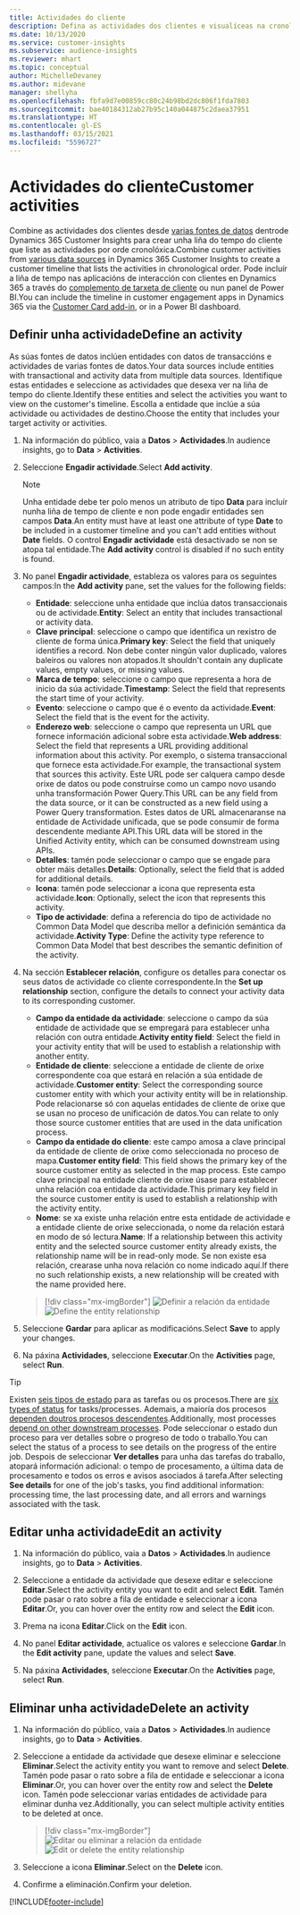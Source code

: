 ```yaml
---
title: Actividades do cliente
description: Defina as actividades dos clientes e visualíceas na cronoloxía do cliente.
ms.date: 10/13/2020
ms.service: customer-insights
ms.subservice: audience-insights
ms.reviewer: mhart
ms.topic: conceptual
author: MichelleDevaney
ms.author: midevane
manager: shellyha
ms.openlocfilehash: fbfa9d7e00859cc80c24b98bd2dc806f1fda7803
ms.sourcegitcommit: bae40184312ab27b95c140a044875c2daea37951
ms.translationtype: HT
ms.contentlocale: gl-ES
ms.lasthandoff: 03/15/2021
ms.locfileid: "5596727"
---
```

# <a name="customer-activities"></a><span data-ttu-id="c41af-103">Actividades do cliente</span><span class="sxs-lookup"><span data-stu-id="c41af-103">Customer activities</span></span>

<span data-ttu-id="c41af-104">Combine as actividades dos clientes desde [varias fontes de datos](data-sources.md) dentrode Dynamics 365 Customer Insights para crear unha liña do tempo do cliente que liste as actividades por orde cronolóxica.</span><span class="sxs-lookup"><span data-stu-id="c41af-104">Combine customer activities from [various data sources](data-sources.md) in Dynamics 365 Customer Insights to create a customer timeline that lists the activities in chronological order.</span></span> <span data-ttu-id="c41af-105">Pode incluír a liña de tempo nas aplicacións de interacción con clientes en Dynamics 365 a través do [complemento de tarxeta de cliente](customer-card-add-in.md) ou nun panel de Power BI.</span><span class="sxs-lookup"><span data-stu-id="c41af-105">You can include the timeline in customer engagement apps in Dynamics 365 via the [Customer Card add-in](customer-card-add-in.md), or in a Power BI dashboard.</span></span>

## <a name="define-an-activity"></a><span data-ttu-id="c41af-106">Definir unha actividade</span><span class="sxs-lookup"><span data-stu-id="c41af-106">Define an activity</span></span>

<span data-ttu-id="c41af-107">As súas fontes de datos inclúen entidades con datos de transaccións e actividades de varias fontes de datos.</span><span class="sxs-lookup"><span data-stu-id="c41af-107">Your data sources include entities with transactional and activity data from multiple data sources.</span></span> <span data-ttu-id="c41af-108">Identifique estas entidades e seleccione as actividades que desexa ver na liña de tempo do cliente.</span><span class="sxs-lookup"><span data-stu-id="c41af-108">Identify these entities and select the activities you want to view on the customer's timeline.</span></span> <span data-ttu-id="c41af-109">Escolla a entidade que inclúe a súa actividade ou actividades de destino.</span><span class="sxs-lookup"><span data-stu-id="c41af-109">Choose the entity that includes your target activity or activities.</span></span>

1. <span data-ttu-id="c41af-110">Na información do público, vaia a **Datos** > **Actividades**.</span><span class="sxs-lookup"><span data-stu-id="c41af-110">In audience insights, go to **Data** > **Activities**.</span></span>

1. <span data-ttu-id="c41af-111">Seleccione **Engadir actividade**.</span><span class="sxs-lookup"><span data-stu-id="c41af-111">Select **Add activity**.</span></span>

   > [!NOTE]
   > <span data-ttu-id="c41af-112">Unha entidade debe ter polo menos un atributo de tipo **Data** para incluír nunha liña de tempo de cliente e non pode engadir entidades sen campos **Data**.</span><span class="sxs-lookup"><span data-stu-id="c41af-112">An entity must have at least one attribute of type **Date** to be included in a customer timeline and you can't add entities without **Date** fields.</span></span> <span data-ttu-id="c41af-113">O control **Engadir actividade** está desactivado se non se atopa tal entidade.</span><span class="sxs-lookup"><span data-stu-id="c41af-113">The **Add activity** control is disabled if no such entity is found.</span></span>

1. <span data-ttu-id="c41af-114">No panel **Engadir actividade**, estableza os valores para os seguintes campos:</span><span class="sxs-lookup"><span data-stu-id="c41af-114">In the **Add activity** pane, set the values for the following fields:</span></span>

   - <span data-ttu-id="c41af-115">**Entidade**: seleccione unha entidade que inclúa datos transaccionais ou de actividade.</span><span class="sxs-lookup"><span data-stu-id="c41af-115">**Entity**: Select an entity that includes transactional or activity data.</span></span>
   - <span data-ttu-id="c41af-116">**Clave principal**: seleccione o campo que identifica un rexistro de cliente de forma única.</span><span class="sxs-lookup"><span data-stu-id="c41af-116">**Primary key**: Select the field that uniquely identifies a record.</span></span> <span data-ttu-id="c41af-117">Non debe conter ningún valor duplicado, valores baleiros ou valores non atopados.</span><span class="sxs-lookup"><span data-stu-id="c41af-117">It shouldn't contain any duplicate values, empty values, or missing values.</span></span>
   - <span data-ttu-id="c41af-118">**Marca de tempo**: seleccione o campo que representa a hora de inicio da súa actividade.</span><span class="sxs-lookup"><span data-stu-id="c41af-118">**Timestamp**: Select the field that represents the start time of your activity.</span></span>
   - <span data-ttu-id="c41af-119">**Evento**: seleccione o campo que é o evento da actividade.</span><span class="sxs-lookup"><span data-stu-id="c41af-119">**Event**: Select the field that is the event for the activity.</span></span>
   - <span data-ttu-id="c41af-120">**Enderezo web**: seleccione o campo que representa un URL que fornece información adicional sobre esta actividade.</span><span class="sxs-lookup"><span data-stu-id="c41af-120">**Web address**: Select the field that represents a URL providing additional information about this activity.</span></span> <span data-ttu-id="c41af-121">Por exemplo, o sistema transaccional que fornece esta actividade.</span><span class="sxs-lookup"><span data-stu-id="c41af-121">For example, the transactional system that sources this activity.</span></span> <span data-ttu-id="c41af-122">Este URL pode ser calquera campo desde orixe de datos ou pode construírse como un campo novo usando unha transformación Power Query.</span><span class="sxs-lookup"><span data-stu-id="c41af-122">This URL can be any field from the data source, or it can be constructed as a new field using a Power Query transformation.</span></span> <span data-ttu-id="c41af-123">Estes datos de URL almacenaranse na entidade de Actividade unificada, que se pode consumir de forma descendente mediante API.</span><span class="sxs-lookup"><span data-stu-id="c41af-123">This URL data will be stored in the Unified Activity entity, which can be consumed downstream using APIs.</span></span>
   - <span data-ttu-id="c41af-124">**Detalles**: tamén pode seleccionar o campo que se engade para obter máis detalles.</span><span class="sxs-lookup"><span data-stu-id="c41af-124">**Details**: Optionally, select the field that is added for additional details.</span></span>
   - <span data-ttu-id="c41af-125">**Icona**: tamén pode seleccionar a icona que representa esta actividade.</span><span class="sxs-lookup"><span data-stu-id="c41af-125">**Icon**: Optionally, select the icon that represents this activity.</span></span>
   - <span data-ttu-id="c41af-126">**Tipo de actividade**: defina a referencia do tipo de actividade no Common Data Model que describa mellor a definición semántica da actividade.</span><span class="sxs-lookup"><span data-stu-id="c41af-126">**Activity Type**: Define the activity type reference to Common Data Model that best describes the semantic definition of the activity.</span></span>

1. <span data-ttu-id="c41af-127">Na sección **Establecer relación**, configure os detalles para conectar os seus datos de actividade co cliente correspondente.</span><span class="sxs-lookup"><span data-stu-id="c41af-127">In the **Set up relationship** section, configure the details to connect your activity data to its corresponding customer.</span></span>

    - <span data-ttu-id="c41af-128">**Campo da entidade da actividade**: seleccione o campo da súa entidade de actividade que se empregará para establecer unha relación con outra entidade.</span><span class="sxs-lookup"><span data-stu-id="c41af-128">**Activity entity field**: Select the field in your activity entity that will be used to establish a relationship with another entity.</span></span>
    - <span data-ttu-id="c41af-129">**Entidade de cliente**: seleccione a entidade de cliente de orixe correspondente coa que estará en relación a súa entidade de actividade.</span><span class="sxs-lookup"><span data-stu-id="c41af-129">**Customer entity**: Select the corresponding source customer entity with which your activity entity will be in relationship.</span></span> <span data-ttu-id="c41af-130">Pode relacionarse só con aquelas entidades de cliente de orixe que se usan no proceso de unificación de datos.</span><span class="sxs-lookup"><span data-stu-id="c41af-130">You can relate to only those source customer entities that are used in the data unification process.</span></span>
    - <span data-ttu-id="c41af-131">**Campo da entidade do cliente**: este campo amosa a clave principal da entidade de cliente de orixe como seleccionada no proceso de mapa.</span><span class="sxs-lookup"><span data-stu-id="c41af-131">**Customer entity field**: This field shows the primary key of the source customer entity as selected in the map process.</span></span> <span data-ttu-id="c41af-132">Este campo clave principal na entidade cliente de orixe úsase para establecer unha relación coa entidade da actividade.</span><span class="sxs-lookup"><span data-stu-id="c41af-132">This primary key field in the source customer entity is used to establish a relationship with the activity entity.</span></span>
    - <span data-ttu-id="c41af-133">**Nome**: se xa existe unha relación entre esta entidade de actividade e a entidade cliente de orixe seleccionada, o nome da relación estará en modo de só lectura.</span><span class="sxs-lookup"><span data-stu-id="c41af-133">**Name**: If a relationship between this activity entity and the selected source customer entity already exists, the relationship name will be in read-only mode.</span></span> <span data-ttu-id="c41af-134">Se non existe esa relación, crearase unha nova relación co nome indicado aquí.</span><span class="sxs-lookup"><span data-stu-id="c41af-134">If there no such relationship exists, a new relationship will be created with the name provided here.</span></span>
   
   > [!div class="mx-imgBorder"]
   > <span data-ttu-id="c41af-135">![Definir a relación da entidade](media/activities-entities-define.png "Definir a relación da entidade")</span><span class="sxs-lookup"><span data-stu-id="c41af-135">![Define the entity relationship](media/activities-entities-define.png "Define the entity relationship")</span></span>

1. <span data-ttu-id="c41af-136">Seleccione **Gardar** para aplicar as modificacións.</span><span class="sxs-lookup"><span data-stu-id="c41af-136">Select **Save** to apply your changes.</span></span>

1. <span data-ttu-id="c41af-137">Na páxina **Actividades**, seleccione **Executar**.</span><span class="sxs-lookup"><span data-stu-id="c41af-137">On the **Activities** page, select **Run**.</span></span>

> [!TIP]
> <span data-ttu-id="c41af-138">Existen [seis tipos de estado](system.md#status-types) para as tarefas ou os procesos.</span><span class="sxs-lookup"><span data-stu-id="c41af-138">There are [six types of status](system.md#status-types) for tasks/processes.</span></span> <span data-ttu-id="c41af-139">Ademais, a maioría dos procesos [dependen doutros procesos descendentes](system.md#refresh-policies).</span><span class="sxs-lookup"><span data-stu-id="c41af-139">Additionally, most processes [depend on other downstream processes](system.md#refresh-policies).</span></span> <span data-ttu-id="c41af-140">Pode seleccionar o estado dun proceso para ver detalles sobre o progreso de todo o traballo.</span><span class="sxs-lookup"><span data-stu-id="c41af-140">You can select the status of a process to see details on the progress of the entire job.</span></span> <span data-ttu-id="c41af-141">Despois de seleccionar **Ver detalles** para unha das tarefas do traballo, atopará información adicional: o tempo de procesamento, a última data de procesamento e todos os erros e avisos asociados á tarefa.</span><span class="sxs-lookup"><span data-stu-id="c41af-141">After selecting **See details** for one of the job's tasks, you find additional information: processing time, the last processing date, and all errors and warnings associated with the task.</span></span>

## <a name="edit-an-activity"></a><span data-ttu-id="c41af-142">Editar unha actividade</span><span class="sxs-lookup"><span data-stu-id="c41af-142">Edit an activity</span></span>

1. <span data-ttu-id="c41af-143">Na información do público, vaia a **Datos** > **Actividades**.</span><span class="sxs-lookup"><span data-stu-id="c41af-143">In audience insights, go to **Data** > **Activities**.</span></span>

2. <span data-ttu-id="c41af-144">Seleccione a entidade da actividade que desexe editar e seleccione **Editar**.</span><span class="sxs-lookup"><span data-stu-id="c41af-144">Select the activity entity you want to edit and select **Edit**.</span></span> <span data-ttu-id="c41af-145">Tamén pode pasar o rato sobre a fila de entidade e seleccionar a icona **Editar**.</span><span class="sxs-lookup"><span data-stu-id="c41af-145">Or, you can hover over the entity row and select the **Edit** icon.</span></span>

3. <span data-ttu-id="c41af-146">Prema na icona **Editar**.</span><span class="sxs-lookup"><span data-stu-id="c41af-146">Click on the **Edit** icon.</span></span>

4. <span data-ttu-id="c41af-147">No panel **Editar actividade**, actualice os valores e seleccione **Gardar**.</span><span class="sxs-lookup"><span data-stu-id="c41af-147">In the **Edit activity** pane, update the values and select **Save**.</span></span>

5. <span data-ttu-id="c41af-148">Na páxina **Actividades**, seleccione **Executar**.</span><span class="sxs-lookup"><span data-stu-id="c41af-148">On the **Activities** page, select **Run**.</span></span>

## <a name="delete-an-activity"></a><span data-ttu-id="c41af-149">Eliminar unha actividade</span><span class="sxs-lookup"><span data-stu-id="c41af-149">Delete an activity</span></span>

1. <span data-ttu-id="c41af-150">Na información do público, vaia a **Datos** > **Actividades**.</span><span class="sxs-lookup"><span data-stu-id="c41af-150">In audience insights, go to **Data** > **Activities**.</span></span>

2. <span data-ttu-id="c41af-151">Seleccione a entidade da actividade que desexe eliminar e seleccione **Eliminar**.</span><span class="sxs-lookup"><span data-stu-id="c41af-151">Select the activity entity you want to remove and select **Delete**.</span></span> <span data-ttu-id="c41af-152">Tamén pode pasar o rato sobre a fila de entidade e seleccionar a icona **Eliminar**.</span><span class="sxs-lookup"><span data-stu-id="c41af-152">Or, you can hover over the entity row and select the **Delete** icon.</span></span> <span data-ttu-id="c41af-153">Tamén pode seleccionar varias entidades de actividade para eliminar dunha vez.</span><span class="sxs-lookup"><span data-stu-id="c41af-153">Additionally, you can select multiple activity entities to be deleted at once.</span></span>
   > [!div class="mx-imgBorder"]
   > <span data-ttu-id="c41af-154">![Editar ou eliminar a relación da entidade](media/activities-entities-edit-delete.png "Editar ou eliminar a relación da entidade")</span><span class="sxs-lookup"><span data-stu-id="c41af-154">![Edit or delete the entity relationship](media/activities-entities-edit-delete.png "Edit or delete the entity relationship")</span></span>

3. <span data-ttu-id="c41af-155">Seleccione a icona **Eliminar**.</span><span class="sxs-lookup"><span data-stu-id="c41af-155">Select on the **Delete** icon.</span></span>

4. <span data-ttu-id="c41af-156">Confirme a eliminación.</span><span class="sxs-lookup"><span data-stu-id="c41af-156">Confirm your deletion.</span></span>


[!INCLUDE[footer-include](../includes/footer-banner.md)]